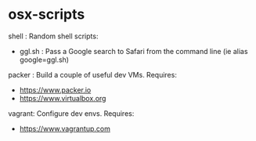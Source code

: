 # osx-scripts

shell  : Random shell scripts:
 - ggl.sh : Pass a Google search to Safari from the command line (ie alias google=ggl.sh)

packer : Build a couple of useful dev VMs. Requires: 
 - https://www.packer.io 
 - https://www.virtualbox.org

vagrant: Configure dev envs. Requires:
 - https://www.vagrantup.com

